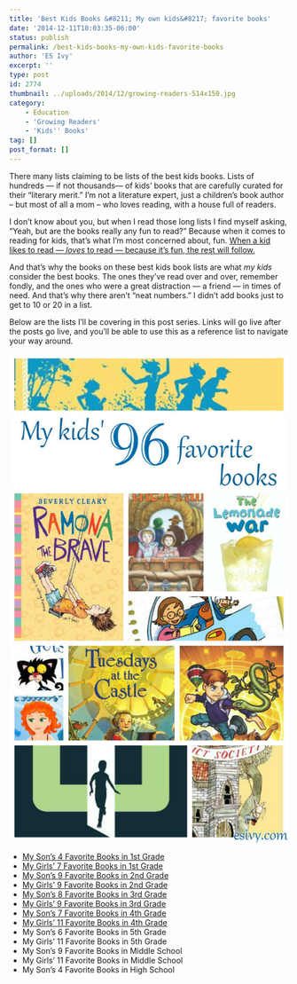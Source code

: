 ```yaml
---
title: 'Best Kids Books &#8211; My own kids&#8217; favorite books'
date: '2014-12-11T10:03:35-06:00'
status: publish
permalink: /best-kids-books-my-own-kids-favorite-books
author: 'ES Ivy'
excerpt: ''
type: post
id: 2774
thumbnail: ../uploads/2014/12/growing-readers-514x150.jpg
category:
    - Education
    - 'Growing Readers'
    - 'Kids'' Books'
tag: []
post_format: []
---
```

There many lists claiming to be lists of the best kids books. Lists of hundreds — if not thousands— of kids’ books that are carefully curated for their “literary merit.” I’m not a literature expert, just a children’s book author – but most of all a mom – who loves reading, with a house full of readers.

I don’t know about you, but when I read those long lists I find myself asking, “Yeah, but are the books really any fun to read?” Because when it comes to reading for kids, that’s what I’m most concerned about, fun. [When a kid likes to read — *loves* to read — because it’s fun, the rest will follow.](http://192.168.1.34:4945/?p=2766)

And that’s why the books on these best kids book lists are what *my kids* consider the best books. The ones they’ve read over and over, remember fondly, and the ones who were a great distraction — a friend — in times of need. And that’s why there aren’t “neat numbers.” I didn’t add books just to get to 10 or 20 in a list.

Below are the lists I’ll be covering in this post series. Links will go live after the posts go live, and you’ll be able to use this as a reference list to navigate your way around.

![My own kids' favorite books. A reference to 96 of the best books for children.](../uploads/2014/12/favorite-books-96-600x1050.jpg)

- [My Son’s 4 Favorite Books in 1st Grade](http://192.168.1.34:4945/?p=2791)
- [My Girls’ 7 Favorite Books in 1st Grade](http://192.168.1.34:4945/?p=2806)
- [My Son’s 9 Favorite Books in 2nd Grade](http://192.168.1.34:4945/?p=2793)
- [My Girls’ 9 Favorite Books in 2nd Grade](http://192.168.1.34:4945/?p=2847)
- [My Son’s 8 Favorite Books in 3rd Grade](http://192.168.1.34:4945/?p=2865)
- [My Girls’ 9 Favorite Books in 3rd Grade](http://192.168.1.34:4945/?p=2866)
- [My Son’s 7 Favorite Books in 4th Grade](http://192.168.1.34:4945/?p=2924)
- [My Girls’ 11 Favorite Books in 4th Grade](http://192.168.1.34:4945/?p=2941)
- My Son’s 6 Favorite Books in 5th Grade
- My Girls’ 11 Favorite Books in 5th Grade
- My Son’s 9 Favorite Books in Middle School
- My Girls’ 11 Favorite Books in Middle School
- My Son’s 4 Favorite Books in High School